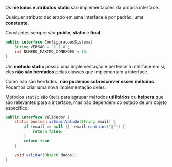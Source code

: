 Os **métodos e atributos static** são implementações da própria interface.

Qualquer atributo declarado em uma interface é por padrão, uma **constante**.

Constantes sempre são **public**, **static** e **final**.

```Java
public interface ConfiguracoesSistema{
	String VERSAO = "2.1.0";
	int NUMERO_MAXIMO_CONEXOES = 10;
}
```

Um **método static** possui uma implementação e pertence à interface em si, eles **não são herdados** pelas classes que implementam a interface.

Como não são herdados, **não podemos sobrescrever esses métodos**. Podemos criar uma nova implementação deles.

Métodos `static` são úteis para agrupar métodos **utilitários** ou **helpers** que são relevantes para a interface, mas não dependem do estado de um objeto específico.

```Java
public interface Validador {
    static boolean isEmailValido(String email) {
        if (email == null || !email.contains("@")) {
            return false;
        }
        return true;
    }

    void validar(Object dados);
}
```